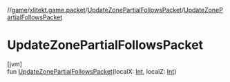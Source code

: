 //[game](../../../index.md)/[xlitekt.game.packet](../index.md)/[UpdateZonePartialFollowsPacket](index.md)/[UpdateZonePartialFollowsPacket](-update-zone-partial-follows-packet.md)

# UpdateZonePartialFollowsPacket

[jvm]\
fun [UpdateZonePartialFollowsPacket](-update-zone-partial-follows-packet.md)(localX: [Int](https://kotlinlang.org/api/latest/jvm/stdlib/kotlin/-int/index.html), localZ: [Int](https://kotlinlang.org/api/latest/jvm/stdlib/kotlin/-int/index.html))
